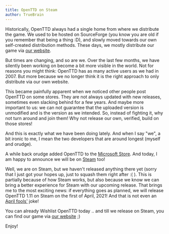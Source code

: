 ```yaml
---
title: OpenTTD on Steam
author: TrueBrain
---
```


Historically, OpenTTD always had a single home from where we distribute the game.
We used to be hosted on SourceForge (you know you are old if you remember that being a thing :D), and slowly moved towards our own self-created distribution methods.
These days, we mostly distribute our game via [our website](https://www.openttd.org).

But times are changing, and so are we.
Over the last few months, we have silently been working on become a bit more visible in the world.
Not for reasons you might think: OpenTTD has as many active users as we had in 2007.
But more because we no longer think it is the right approach to only distribute via our own website.

This became painfully apparent when we noticed other people post OpenTTD on some stores.
They are not always updated with new releases, sometimes even slacking behind for a few years.
And maybe more important to us: we can not guarantee that the uploaded version is unmodified and is the version as we intended.
So, instead of fighting it, why not turn around and join them!
Why not release our own, verified, build on those stores!

And this is exactly what we have been doing lately.
And when I say "we", a bit ironic to me, I mean the two developers that are around longest (myself and orudge).

A while back orudge added OpenTTD to the [Microsoft Store](https://www.microsoft.com/en-us/p/openttd-official/9ncjg5rvrr1c).
And today, I am happy to announce we will be on [Steam](https://store.steampowered.com/app/1536610/OpenTTD/) too!

Well, we are on Steam, but we haven't released anything there yet (sorry that I just got your hopes up, just to squash them right after :( ).
This is partially because of how Steam works, but also because we know we can bring a better experience for Steam with our upcoming release.
That brings me to the most exciting news: if everything goes as planned, we will release OpenTTD 1.11 on Steam on the first of April, 2021!
And that is not even an [April fools'](https://en.wikipedia.org/wiki/April_Fools%27_Day) joke!

You can already Wishlist OpenTTD today .. and till we release on Steam, you can find our game via [our website](https://www.openttd.org) ;)

Enjoy!
